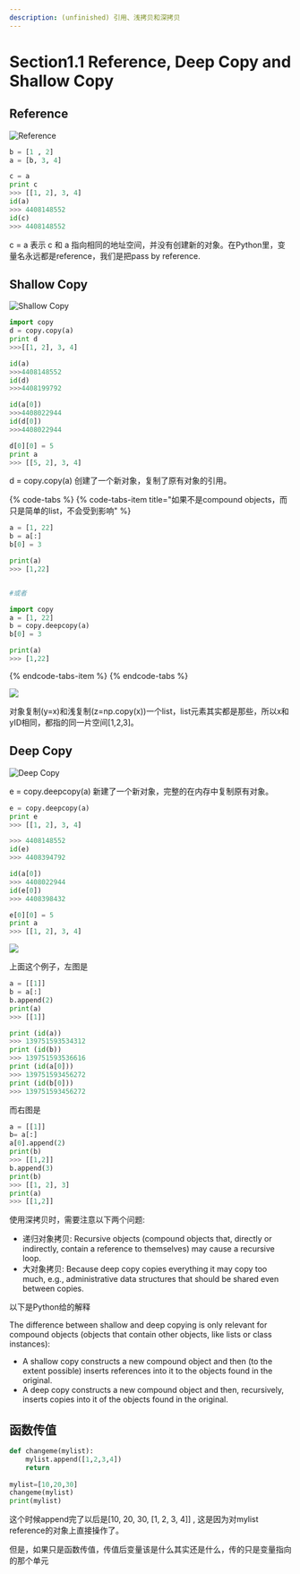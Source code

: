 ```yaml
---
description: (unfinished) 引用、浅拷贝和深拷贝
---
```


# Section1.1 Reference, Deep Copy and Shallow Copy

## Reference

![Reference](../.gitbook/assets/image%20%283%29.png)

```python
b = [1 , 2]
a = [b, 3, 4]

c = a
print c
>>> [[1, 2], 3, 4]
id(a)
>>> 4408148552
id(c)
>>> 4408148552
```

c = a 表示 c 和 a 指向相同的地址空间，并没有创建新的对象。在Python里，变量名永远都是reference，我们是把pass by reference. 

## Shallow Copy

![Shallow Copy](../.gitbook/assets/image%20%284%29.png)

```python
import copy
d = copy.copy(a)
print d
>>>[[1, 2], 3, 4]

id(a)
>>>4408148552
id(d)
>>>4408199792

id(a[0])
>>>4408022944
id(d[0])
>>>4408022944

d[0][0] = 5
print a
>>> [[5, 2], 3, 4]
```

d = copy.copy\(a\) 创建了一个新对象，复制了原有对象的引用。

{% code-tabs %}
{% code-tabs-item title="如果不是compound objects，而只是简单的list，不会受到影响" %}
```python
a = [1, 22]
b = a[:]
b[0] = 3

print(a)
>>> [1,22]


#或者

import copy
a = [1, 22]
b = copy.deepcopy(a)
b[0] = 3

print(a)
>>> [1,22]
```
{% endcode-tabs-item %}
{% endcode-tabs %}

![](../.gitbook/assets/image%20%286%29.png)

对象复制\(y=x\)和浅复制\(z=np.copy\(x\)\)一个list，list元素其实都是那些，所以x和yID相同，都指的同一片空间\[1,2,3\]。

## Deep Copy

![Deep Copy](../.gitbook/assets/image%20%281%29.png)

e = copy.deepcopy\(a\) 新建了一个新对象，完整的在内存中复制原有对象。

```python
e = copy.deepcopy(a)
print e
>>> [[1, 2], 3, 4]

>>> 4408148552
id(e)
>>> 4408394792

id(a[0])
>>> 4408022944
id(e[0])
>>> 4408398432

e[0][0] = 5
print a
>>> [[1, 2], 3, 4]
```

![](https://cdn.mathpix.com/snip/images/UCb7WwJga-UCxh0_HIwESpPCa3172Q6ITQW6RrQWsM8.original.fullsize.png)

上面这个例子，左图是

```python
a = [[1]]
b = a[:]
b.append(2)
print(a)
>>> [[1]]

print (id(a))
>>> 139751593534312
print (id(b))
>>> 139751593536616
print (id(a[0]))
>>> 139751593456272
print (id(b[0]))
>>> 139751593456272
```

而右图是

```python
a = [[1]]
b= a[:]
a[0].append(2)
print(b)
>>> [[1,2]]
b.append(3)
print(b)
>>> [[1, 2], 3]
print(a)
>>> [[1,2]]
```

使用深拷贝时，需要注意以下两个问题:

* 递归对象拷贝: Recursive objects \(compound objects that, directly or indirectly, contain a reference to themselves\) may cause a recursive loop.
* 大对象拷贝: Because deep copy copies everything it may copy too much, e.g., administrative data structures that should be shared even between copies.

以下是Python给的解释

The difference between shallow and deep copying is only relevant for compound objects \(objects that contain other objects, like lists or class instances\):

* A shallow copy constructs a new compound object and then \(to the extent possible\) inserts references into it to the objects found in the original.
* A deep copy constructs a new compound object and then, recursively, inserts copies into it of the objects found in the original.

## 函数传值

```python
def changeme(mylist):
    mylist.append([1,2,3,4])
    return
    
mylist=[10,20,30]
changeme(mylist)
print(mylist)
```

这个时候append完了以后是\[10, 20, 30, \[1, 2, 3, 4\]\] , 这是因为对mylist reference的对象上直接操作了。

但是，如果只是函数传值，传值后变量该是什么其实还是什么，传的只是变量指向的那个单元

